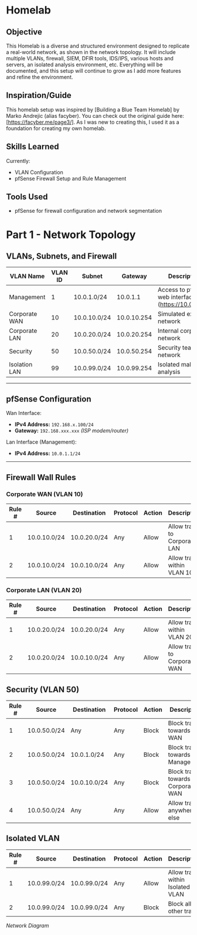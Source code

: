 # Homelab

## Objective

This Homelab is a diverse and structured environment designed to replicate a real-world network, as shown in the network topology. It will include multiple VLANs, firewall, SIEM, DFIR tools, IDS/IPS, various hosts and servers, an isolated analysis environment, etc. Everything will be documented, and this setup will continue to grow as I add more features and refine the environment.

## Inspiration/Guide

This homelab setup was inspired by [Building a Blue Team Homelab] by Marko Andrejic (alias facyber). You can check out the original guide here: [https://facyber.me/page3/]. As I was new to creating this, I used it as a foundation for creating my own homelab. 

## Skills Learned

Currently:
- VLAN Configuration
- pfSense Firewall Setup and Rule Management

## Tools Used

- pfSense for firewall configuration and network segmentation

# Part 1 - Network Topology

## VLANs, Subnets, and Firewall

| VLAN Name         | VLAN ID | Subnet         | Gateway       | Description                     |
|-------------------|---------|----------------|---------------|---------------------------------|
| Management        | 1       | 10.0.1.0/24    | 10.0.1.1      | Access to pfSense web interface (https://10.0.1.50/) |
| Corporate WAN     | 10      | 10.0.10.0/24   | 10.0.10.254   | Simulated external network      |
| Corporate LAN     | 20      | 10.0.20.0/24   | 10.0.20.254   | Internal corporate network      |
| Security          | 50      | 10.0.50.0/24   | 10.0.50.254   | Security team network           |
| Isolation LAN     | 99      | 10.0.99.0/24   | 10.0.99.254   | Isolated malware analysis       |

---

## pfSense Configuration

Wan Interface: 
- **IPv4 Address:** `192.168.x.100/24`
- **Gateway:** `192.168.xxx.xxx` *(ISP modem/router)*

Lan Interface (Management):
- **IPv4 Address:** `10.0.1.1/24`

---

## Firewall Wall Rules

### Corporate WAN (VLAN 10)

 Rule # | Source          | Destination     | Protocol | Action | Description                      |
|--------|-----------------|-----------------|----------|--------|---------------------------------|
| 1      | 10.0.10.0/24    | 10.0.20.0/24    | Any      | Allow  | Allow traffic to Corporate LAN  |
| 2      | 10.0.10.0/24    | 10.0.10.0/24    | Any      | Allow  | Allow traffic within VLAN 10    |

### Corporate LAN (VLAN 20)

| Rule # | Source          | Destination     | Protocol | Action | Description                     |
|--------|-----------------|-----------------|----------|--------|---------------------------------|
| 1      | 10.0.20.0/24    | 10.0.20.0/24    | Any      | Allow  | Allow traffic within VLAN 20    |
| 2      | 10.0.20.0/24    | 10.0.10.0/24    | Any      | Allow  | Allow traffic to Corporate WAN  |

## Security (VLAN 50)

| Rule # | Source          | Destination     | Protocol | Action | Description                     |
|--------|-----------------|-----------------|----------|--------|---------------------------------|
| 1      | 10.0.50.0/24    | Any             | Any      | Block  | Block traffic towards WAN       |
| 2      | 10.0.50.0/24    | 10.0.1.0/24     | Any      | Block  | Block traffic towards Management       |
| 3      | 10.0.50.0/24    | 10.0.10.0/24    | Any      | Block  | Block traffic towards Corporate WAN       |
| 4      | 10.0.50.0/24    | Any             | Any      | Allow  | Allow traffic anywhere else       |

## Isolated VLAN

| Rule # | Source          | Destination     | Protocol | Action | Description                     |
|--------|-----------------|-----------------|----------|--------|---------------------------------|
| 1      | 10.0.99.0/24    | 10.0.99.0/24    | Any      | Allow  | Allow traffic within Isolated VLAN       |
| 2      | 10.0.99.0/24    | 10.0.99.0/24    | Any      | Block  | Block all other traffic       |


*Network Diagram*

